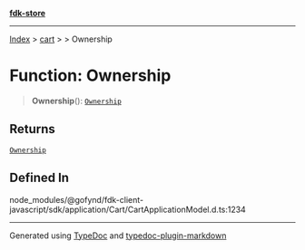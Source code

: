 [**fdk-store**](../../../README.md)
***

[Index](../../../API.md) > [cart](../../README.md) > [<internal>](../README.md) > Ownership

# Function: Ownership

> **Ownership**(): [`Ownership`](../type-aliases/type-alias.Ownership.md)

## Returns

[`Ownership`](../type-aliases/type-alias.Ownership.md)

## Defined In

node\_modules/@gofynd/fdk-client-javascript/sdk/application/Cart/CartApplicationModel.d.ts:1234

***
Generated using [TypeDoc](https://typedoc.org/) and [typedoc-plugin-markdown](https://www.npmjs.com/package/typedoc-plugin-markdown)
